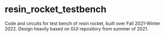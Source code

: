 # resin_rocket_testbench
Code and circuits for test bench of resin rocket, built over Fall 2021-Winter 2022. Design heavily based on GUI repository from summer of 2021.
